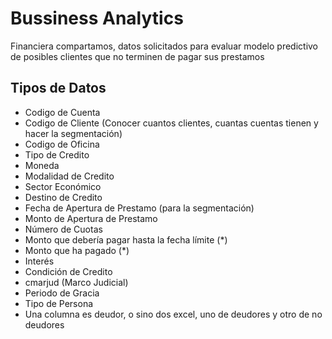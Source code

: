 # Bussiness Analytics

Financiera compartamos, datos solicitados para evaluar modelo predictivo de posibles clientes que no terminen de pagar sus prestamos

## Tipos de Datos

- Codigo de Cuenta
- Codigo de Cliente (Conocer cuantos clientes, cuantas cuentas tienen y hacer la segmentación)
- Codigo de Oficina
- Tipo de Credito
- Moneda
- Modalidad de Credito
- Sector Económico
- Destino de Credito
- Fecha de Apertura de Prestamo (para la segmentación)
- Monto de Apertura de Prestamo
- Número de Cuotas
- Monto que debería pagar hasta la fecha límite (*)
- Monto que ha pagado (*)
- Interés
- Condición de Credito
- cmarjud (Marco Judicial)
- Periodo de Gracia
- Tipo de Persona
- Una columna es deudor, o sino dos excel, uno de deudores y otro de no deudores
